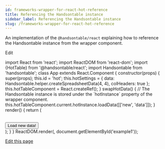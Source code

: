 ```yaml
---
id: frameworks-wrapper-for-react-hot-reference
title: Referencing the Handsontable instance
sidebar_label: Referencing the Handsontable instance
slug: /frameworks-wrapper-for-react-hot-reference
---
```


An implementation of the `@handsontable/react` explaining how to reference the Handsontable instance from the wrapper component.

<div id="example1" class="hot"> </div>

Edit

import React from 'react'; import ReactDOM from 'react-dom'; import {HotTable} from '@handsontable/react'; import Handsontable from 'handsontable'; class App extends React.Component { constructor(props) { super(props); this.id = 'hot'; this.hotSettings = { data: Handsontable.helper.createSpreadsheetData(4, 4), colHeaders: true }; this.hotTableComponent = React.createRef(); } swapHotData() { // The Handsontable instance is stored under the \`hotInstance\` property of the wrapper component. this.hotTableComponent.current.hotInstance.loadData(\[\['new', 'data'\]\]); } render() { return ( <div> <HotTable ref={this.hotTableComponent} id={this.id} settings={this.hotSettings}/> <br/> <button onClick={this.swapHotData.bind(this)}>Load new data!</button> </div> ); } } ReactDOM.render(<App/>, document.getElementById('example1'));

[Edit this page](https://github.com/handsontable/docs/edit/8.2.0/tutorials/wrapper-for-react-hot-reference.html)
